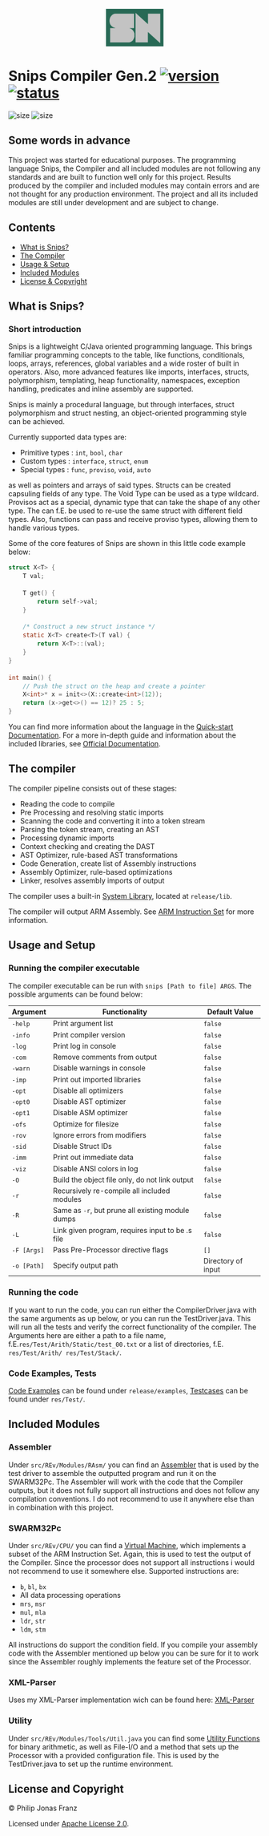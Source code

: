 <p align="center">
  <img width="115" height="75" src="https://github.com/PhilipJonasFranz/SnipsCompilerGen2/blob/develop/res/sn-logo.png?raw=true">
</p>

# Snips Compiler Gen.2 [![version](https://img.shields.io/badge/version-4.6.0-green.svg)](https://semver.org) [![status](https://img.shields.io/badge/status-experimental-yellow.svg)](https://semver.org)

![size](https://img.shields.io/github/repo-size/PhilipJonasFranz/SnipsCompilerGen2) ![size](https://img.shields.io/github/languages/code-size/PhilipJonasFranz/SnipsCompilerGen2)

## Some words in advance
 This project was started for educational purposes. The programming language Snips, the Compiler and all included modules are not following any standards and are built to function well only for this project. Results produced by the compiler and included modules may contain errors and are not thought for any production environment. The project and all its included modules are still under development and are subject to change.
 
## Contents

- [What is Snips?](#what-is-snips)
- [The Compiler](#the-compiler)
- [Usage & Setup](#usage-and-setup)
- [Included Modules](#included-modules)
- [License & Copyright](#license-and-copyright)

## What is Snips?
### Short introduction
 Snips is a lightweight C/Java oriented programming language. This brings familiar programming concepts to 
 the table, like functions, conditionals, loops, arrays, references, global variables and a wide roster of built in operators. Also, more advanced features like imports, interfaces, structs, polymorphism, templating, heap functionality, namespaces, exception handling, predicates and inline assembly are supported.
 
 Snips is mainly a procedural language, but through interfaces, struct polymorphism and struct nesting, an object-oriented programming style can be achieved.

Currently supported data types are:

- Primitive types : `int`, `bool`, `char`
- Custom types    : `interface`, `struct`, `enum`
- Special types   : `func`, `proviso`, `void`, `auto`

as well as pointers and arrays of said types. Structs can be created capsuling fields of any type. The Void Type can be used as a type wildcard. Provisos act as a special, dynamic type that can take the shape of any other type. The can f.E. be used to re-use the same struct with different field types. Also, functions can pass and receive proviso types, allowing them to handle various types.

 Some of the core features of Snips are shown in this little code example below:
 
```c
struct X<T> {
    T val;
  
    T get() {
        return self->val;
    }
  
    /* Construct a new struct instance */
    static X<T> create<T>(T val) {
        return X<T>::(val);
    }
}
  
int main() {
    // Push the struct on the heap and create a pointer
    X<int>* x = init<>(X::create<int>(12));
    return (x->get<>() == 12)? 25 : 5;
}
```
 
 You can find more information about the language in the [Quick-start Documentation](doc/README.md). For a more in-depth guide and information about the included libraries, see [Official Documentation](https://github.com/PhilipJonasFranz/SnipsCompilerGen2/blob/develop/doc/Snips%20Documentation.pdf).
 
## The compiler
 The compiler pipeline consists out of these stages:
 
 - Reading the code to compile
 - Pre Processing and resolving static imports
 - Scanning the code and converting it into a token stream
 - Parsing the token stream, creating an AST
 - Processing dynamic imports
 - Context checking and creating the DAST
 - AST Optimizer, rule-based AST transformations
 - Code Generation, create list of Assembly instructions
 - Assembly Optimizer, rule-based optimizations
 - Linker, resolves assembly imports of output

 The compiler uses a built-in [System Library](release/lib "release/lib"), located at `release/lib`. 
 
 The compiler will output ARM Assembly. See [ARM Instruction Set](https://iitd-plos.github.io/col718/ref/arm-instructionset.pdf) for more information. 
 
## Usage and Setup
### Running the compiler executable
 The compiler executable can be run with `snips [Path to file] ARGS`. The possible arguments can be found below:

 |     Argument     |        Functionality                                      |   Default Value    |
 | ---------------- | --------------------------------------------------------- | -----------------  |
 | `-help`          | Print argument list                                       | `false`            |
 | `-info`          | Print compiler version                                    | `false`            |
 | `-log`           | Print log in console                                      | `false`            |
 | `-com`           | Remove comments from output                               | `false`            |
 | `-warn`          | Disable warnings in console                               | `false`            |
 | `-imp`           | Print out imported libraries                              | `false`            |
 | `-opt`           | Disable all optimizers                                    | `false`            |
 | `-opt0`          | Disable AST optimizer                                     | `false`            |
 | `-opt1`          | Disable ASM optimizer                                     | `false`            |
 | `-ofs`           | Optimize for filesize                                     | `false`            |
 | `-rov`           | Ignore errors from modifiers                              | `false`            |
 | `-sid`           | Disable Struct IDs                                        | `false`            |
 | `-imm`           | Print out immediate data                                  | `false`            |
 | `-viz`           | Disable ANSI colors in log                                | `false`            |
 | `-O`             | Build the object file only, do not link output            | `false`            |
 | `-r`             | Recursively re-compile all included modules               | `false`            |
 | `-R`             | Same as `-r`, but prune all existing module dumps         | `false`            |
 | `-L`             | Link given program, requires input to be .s file          | `false`            |
 | `-F [Args]`      | Pass Pre-Processor directive flags                        | `[]`               |
 | `-o [Path]`      | Specify output path                                       | Directory of input |
 
### Running the code
If you want to run the code, you can run either the CompilerDriver.java with the same arguments as up below, or you can run the TestDriver.java. This will run all the tests and verify the correct functionality of the compiler. The Arguments here are either a path to a file name, f.E.`res/Test/Arith/Static/test_00.txt` or a list of directories, f.E. `res/Test/Arith/ res/Test/Stack/`.

### Code Examples, Tests
 [Code Examples](release/examples/) can be found under `release/examples`, [Testcases](res/Test/) can be found under `res/Test/`.
 
## Included Modules
### Assembler
 Under `src/REv/Modules/RAsm/` you can find an [Assembler](src/REv/Modules/RAsm/) that is used by the test driver to assemble the outputted program and run it on the SWARM32Pc. The Assembler will work with the code that the Compiler outputs, but it does not fully support all instructions and does not follow any compilation conventions. I do not recommend to use it anywhere else than in combination with this project.
 
### SWARM32Pc
 Under `src/REv/CPU/` you can find a [Virtual Machine](src/REv/CPU/), which implements a subset of the ARM Instruction Set. Again, this is used to test the output of the Compiler. Since the processor does not support all instructions i would not recommend to use it somewhere else. Supported instructions are: 
 - `b`, `bl`, `bx`
 - All data processing operations
 - `mrs`, `msr`
 - `mul`, `mla`
 - `ldr`, `str`
 - `ldm`, `stm`
 
All instructions do support the condition field. If you compile your assembly code with the Assembler mentioned up below you can be sure for it to work since the Assembler roughly implements the feature set of the Processor.

### XML-Parser
 Uses my XML-Parser implementation wich can be found here: [XML-Parser](https://github.com/PhilipJonasFranz/XMLParser)
 
### Utility
 Under `src/REv/Modules/Tools/Util.java` you can find some [Utility Functions](src/REv/Modules/Tools/Util.java) for binary arithmetic, as well as File-I/O and a method that sets up the Processor with a provided configuration file. This is used by the TestDriver.java to set up the runtime environment. 
 
## License and Copyright
 © Philip Jonas Franz
 
 Licensed under [Apache License 2.0](LICENSE). 

